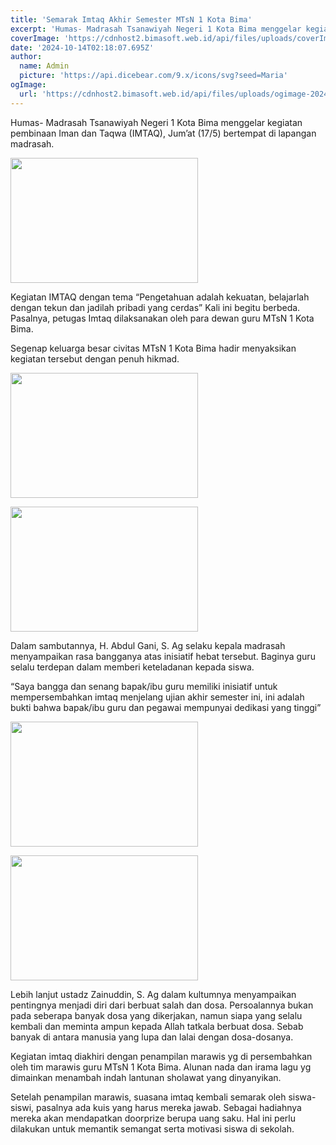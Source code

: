```yaml
---
title: 'Semarak Imtaq Akhir Semester MTsN 1 Kota Bima'
excerpt: 'Humas- Madrasah Tsanawiyah Negeri 1 Kota Bima menggelar kegiatan pembinaan Iman dan Taqwa (IMTAQ), Jum’at (17/5) bertempat di lapangan madrasah.'
coverImage: 'https://cdnhost2.bimasoft.web.id/api/files/uploads/coverImage-1728872277751.jpg'
date: '2024-10-14T02:18:07.695Z'
author:
  name: Admin
  picture: 'https://api.dicebear.com/9.x/icons/svg?seed=Maria'
ogImage:
  url: 'https://cdnhost2.bimasoft.web.id/api/files/uploads/ogimage-2024-10-14T02:18:07.695Z-semarak-imtaq-akhir-semester-mtsn-1-kota-bima.jpg'
---
```


<div class="entry-content alignfull wp-block-post-content has-global-padding is-layout-constrained wp-block-post-content-is-layout-constrained">
<p>Humas- Madrasah Tsanawiyah Negeri 1 Kota Bima menggelar kegiatan pembinaan Iman dan Taqwa (IMTAQ), Jum&rsquo;at (17/5) bertempat di lapangan madrasah.</p>
<p><img class="size-medium wp-image-2000 aligncenter" src="https://old.mtsn1kobi.sch.id/wp-content/uploads/2024/05/1000029309-460x307.jpg" alt="" width="300" height="200"></p>
<p>Kegiatan IMTAQ dengan tema &ldquo;Pengetahuan adalah kekuatan, belajarlah dengan tekun dan jadilah pribadi yang cerdas&rdquo; Kali ini begitu berbeda. Pasalnya, petugas Imtaq dilaksanakan oleh para dewan guru MTsN 1 Kota Bima.</p>
<p>Segenap keluarga besar civitas MTsN 1 Kota Bima hadir menyaksikan kegiatan tersebut dengan penuh hikmad.</p>
<p><img class="size-medium wp-image-2001 aligncenter" src="https://old.mtsn1kobi.sch.id/wp-content/uploads/2024/05/1000029317-460x307.jpg" alt="" width="300" height="200"></p>
<p><img class="size-medium wp-image-1998 aligncenter" src="https://old.mtsn1kobi.sch.id/wp-content/uploads/2024/05/1000029311-460x307.jpg" alt="" width="300" height="200"></p>
<p>Dalam sambutannya, H. Abdul Gani, S. Ag selaku kepala madrasah menyampaikan rasa bangganya atas inisiatif hebat tersebut. Baginya guru selalu terdepan dalam memberi keteladanan kepada siswa.</p>
<p>&ldquo;Saya bangga dan senang bapak/ibu guru memiliki inisiatif untuk mempersembahkan imtaq menjelang ujian akhir semester ini, ini adalah bukti bahwa bapak/ibu guru dan pegawai mempunyai dedikasi yang tinggi&rdquo;</p>
<p><img class="size-medium wp-image-1997 aligncenter" src="https://old.mtsn1kobi.sch.id/wp-content/uploads/2024/05/1000029313-460x307.jpg" alt="" width="300" height="200" loading="lazy"></p>
<p><img class="size-medium wp-image-1999 aligncenter" src="https://old.mtsn1kobi.sch.id/wp-content/uploads/2024/05/1000029315-460x307.jpg" alt="" width="300" height="200" loading="lazy"></p>
<p>Lebih lanjut ustadz Zainuddin, S. Ag dalam kultumnya menyampaikan pentingnya menjadi diri dari berbuat salah dan dosa. Persoalannya bukan pada seberapa banyak dosa yang dikerjakan, namun siapa yang selalu kembali dan meminta ampun kepada Allah tatkala berbuat dosa. Sebab banyak di antara manusia yang lupa dan lalai dengan dosa-dosanya.</p>
<p>Kegiatan imtaq diakhiri dengan penampilan marawis yg di persembahkan oleh tim marawis guru MTsN 1 Kota Bima. Alunan nada dan irama lagu yg dimainkan menambah indah lantunan sholawat yang dinyanyikan.</p>
<p>Setelah penampilan marawis, suasana imtaq kembali semarak oleh siswa-siswi, pasalnya ada kuis yang harus mereka jawab. Sebagai hadiahnya mereka akan mendapatkan doorprize berupa uang saku. Hal ini perlu dilakukan untuk memantik semangat serta motivasi siswa di sekolah.</p>
</div>
<div class="wp-block-group has-global-padding is-layout-constrained wp-block-group-is-layout-constrained">
<div class="wp-block-group has-global-padding is-layout-constrained wp-block-group-is-layout-constrained">&nbsp;</div>
</div>